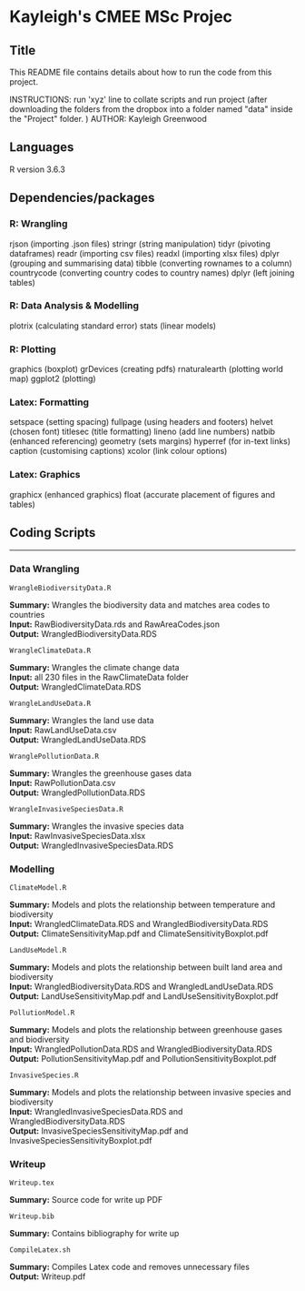 # Kayleigh's CMEE MSc Projec

## Title
This README file contains details about how to run the code from this project.

INSTRUCTIONS: run 'xyz' line to collate scripts and run project (after downloading the folders from the dropbox into a folder named "data" inside the "Project" folder. )
AUTHOR: Kayleigh Greenwood

## Languages
R version 3.6.3

## Dependencies/packages

### R: Wrangling
rjson (importing .json files)
stringr (string manipulation)
tidyr (pivoting dataframes)
readr (importing csv files)
readxl (importing xlsx files)
dplyr (grouping and summarising data)
tibble (converting rownames to a column)
countrycode (converting country codes to country names)
dplyr (left joining tables)

### R: Data Analysis & Modelling
plotrix (calculating standard error)
stats (linear models)

### R: Plotting
graphics (boxplot)
grDevices (creating pdfs)
rnaturalearth (plotting world map)
ggplot2 (plotting)

### Latex: Formatting
setspace (setting spacing)
fullpage (using headers and footers)
helvet (chosen font)
titlesec (title formatting)
lineno (add line numbers)
natbib (enhanced referencing)
geometry (sets margins)
hyperref (for in-text links)
caption (customising captions)
xcolor (link colour options)

### Latex: Graphics
graphicx (enhanced graphics)
float (accurate placement of figures and tables)

## Coding Scripts
***

### Data Wrangling

    WrangleBiodiversityData.R

**Summary:**  Wrangles the biodiversity data and matches area codes to countries <br />
**Input:** RawBiodiversityData.rds and RawAreaCodes.json <br />
**Output:** WrangledBiodiversityData.RDS <br />

    WrangleClimateData.R

**Summary:**  Wrangles the climate change data <br />
**Input:** all 230 files in the RawClimateData folder <br />
**Output:** WrangledClimateData.RDS <br />

    WrangleLandUseData.R

**Summary:**  Wrangles the land use data <br />
**Input:** RawLandUseData.csv <br />
**Output:** WrangledLandUseData.RDS <br />

    WranglePollutionData.R

**Summary:**  Wrangles the greenhouse gases data <br />
**Input:** RawPollutionData.csv <br />
**Output:** WrangledPollutionData.RDS <br />

    WrangleInvasiveSpeciesData.R

**Summary:**  Wrangles the invasive species data <br />
**Input:** RawInvasiveSpeciesData.xlsx <br />
**Output:** WrangledInvasiveSpeciesData.RDS <br />


### Modelling

    ClimateModel.R

**Summary:**  Models and plots the relationship between temperature and biodiversity <br />
**Input:** WrangledClimateData.RDS and WrangledBiodiversityData.RDS <br />
**Output:** ClimateSensitivityMap.pdf and ClimateSensitivityBoxplot.pdf <br />

    LandUseModel.R

**Summary:**  Models and plots the relationship between built land area and biodiversity <br />
**Input:** WrangledBiodiversityData.RDS and WrangledLandUseData.RDS <br />
**Output:** LandUseSensitivityMap.pdf and LandUseSensitivityBoxplot.pdf <br />

    PollutionModel.R

**Summary:**  Models and plots the relationship between greenhouse gases and biodiversity <br />
**Input:** WrangledPollutionData.RDS and WrangledBiodiversityData.RDS <br />
**Output:** PollutionSensitivityMap.pdf and PollutionSensitivityBoxplot.pdf <br />


    InvasiveSpecies.R

**Summary:**  Models and plots the relationship between invasive species and biodiversity <br />
**Input:** WrangledInvasiveSpeciesData.RDS and WrangledBiodiversityData.RDS <br />
**Output:** InvasiveSpeciesSensitivityMap.pdf and InvasiveSpeciesSensitivityBoxplot.pdf <br />

### Writeup

    Writeup.tex

**Summary:** Source code for write up PDF <br />

    Writeup.bib

**Summary:** Contains bibliography for write up  <br />

    CompileLatex.sh

**Summary:** Compiles Latex code and removes unnecessary files <br />
**Output:** Writeup.pdf <br />

